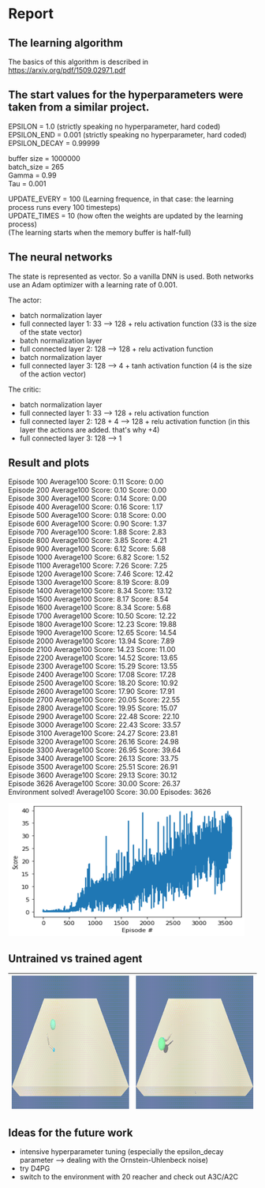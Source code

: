 # Report

## The learning algorithm

The basics of this algorithm is described in https://arxiv.org/pdf/1509.02971.pdf

The start values for the hyperparameters were taken from a similar project. 
---
EPSILON = 1.0  (strictly speaking no hyperparameter, hard coded)  
EPSILON_END = 0.001  (strictly speaking no hyperparameter, hard coded)  
EPSILON_DECAY = 0.99999    
  
buffer size = 1000000  
batch_size = 265  
Gamma = 0.99  
Tau = 0.001  

UPDATE_EVERY = 100 (Learning frequence, in that case: the learning process runs every 100 timesteps)  
UPDATE_TIMES = 10 (how often the weights are updated by the learning process)  
(The learning starts when the memory buffer is half-full)  
 

The neural networks
---
The state is represented as vector. So a vanilla DNN is used.
Both networks use an Adam optimizer with a learning rate of 0.001.

The actor:
- batch normalization layer
- full connected layer 1: 33  --> 128 + relu activation function
  (33 is the size of the state vector)
- batch normalization layer
- full connected layer 2: 128 --> 128 + relu activation function
- batch normalization layer
- full connected layer 3: 128 --> 4 + tanh activation function
  (4 is the size of the action vector)
  

The critic:
- batch normalization layer
- full connected layer 1: 33 --> 128 + relu activation function
- full connected layer 2: 128 + 4 --> 128 + relu activation function
  (in this layer the actions are added. that's why +4)
- full connected layer 3: 128 --> 1



## Result and plots

Episode 100  	Average100  Score: 0.11	Score: 0.00  
Episode 200  	Average100 Score: 0.10	Score: 0.00  
Episode 300  	Average100 Score: 0.14	Score: 0.00  
Episode 400  	Average100 Score: 0.16	Score: 1.17  
Episode 500  	Average100 Score: 0.18	Score: 0.00  
Episode 600  	Average100 Score: 0.90	Score: 1.37  
Episode 700  	Average100 Score: 1.88	Score: 2.83  
Episode 800  	Average100 Score: 3.85	Score: 4.21  
Episode 900	  Average100 Score: 6.12	Score: 5.68  
Episode 1000	Average100 Score: 6.82	Score: 1.52  
Episode 1100	Average100 Score: 7.26	Score: 7.25  
Episode 1200	Average100 Score: 7.46	Score: 12.42  
Episode 1300	Average100 Score: 8.19	Score: 8.09  
Episode 1400	Average100 Score: 8.34	Score: 13.12  
Episode 1500	Average100 Score: 8.17	Score: 8.54  
Episode 1600	Average100 Score: 8.34	Score: 5.68  
Episode 1700	Average100 Score: 10.50	Score: 12.22  
Episode 1800	Average100 Score: 12.23	Score: 19.88  
Episode 1900	Average100 Score: 12.65	Score: 14.54  
Episode 2000	Average100 Score: 13.94	Score: 7.89  
Episode 2100	Average100 Score: 14.23	Score: 11.00  
Episode 2200	Average100 Score: 14.52	Score: 13.65  
Episode 2300	Average100 Score: 15.29	Score: 13.55  
Episode 2400	Average100 Score: 17.08	Score: 17.28  
Episode 2500	Average100 Score: 18.20	Score: 10.92  
Episode 2600	Average100 Score: 17.90	Score: 17.91  
Episode 2700	Average100 Score: 20.05	Score: 22.55  
Episode 2800	Average100 Score: 19.95	Score: 15.07  
Episode 2900	Average100 Score: 22.48	Score: 22.10  
Episode 3000	Average100 Score: 22.43	Score: 33.57  
Episode 3100	Average100 Score: 24.27	Score: 23.81  
Episode 3200	Average100 Score: 26.16	Score: 24.98  
Episode 3300	Average100 Score: 26.95	Score: 39.64  
Episode 3400	Average100 Score: 26.13	Score: 33.75  
Episode 3500	Average100 Score: 25.51	Score: 26.91  
Episode 3600	Average100 Score: 29.13	Score: 30.12  
Episode 3626	Average100 Score: 30.00	Score: 26.37  
Environment solved! 	Average100 Score: 30.00	Episodes: 3626

 

<img src="https://github.com/SibHusky/DDPG-Reacher-ContinuousControl/blob/master/result_plot.png" width="480" height="270" />

## Untrained vs trained agent

| <img src="https://github.com/SibHusky/DDPG-Reacher-ContinuousControl/blob/master/gifs/Reacher_untrained.gif" width="480" height="270" /> | <img src="https://github.com/SibHusky/DDPG-Reacher-ContinuousControl/blob/master/gifs/Reacher_trained.gif" width="480" height="270" />  |
|---|---|

## Ideas for the future work
- intensive hyperparameter tuning
  (especially the epsilon_decay parameter --> dealing with the Ornstein-Uhlenbeck noise)
- try D4PG
- switch to the environment with 20 reacher and check out A3C/A2C
  
